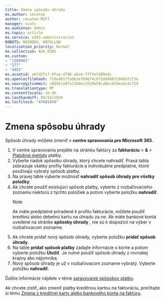 ```yaml
---
title: Zmena spôsobu úhrady
ms.author: cmcatee
author: cmcatee-MSFT
manager: scotv
ms.audience: Admin
ms.topic: article
ms.service: o365-administration
ROBOTS: NOINDEX, NOFOLLOW
localization_priority: Normal
ms.collection: Adm_O365
ms.custom:
- "1500001"
- "277"
- "4852"
ms.assetid: a67d2fcf-0faa-4796-a6a4-f7ffefd89e9c
ms.openlocfilehash: 710e4817fa0b3e7696f4cbf2dd4087c068a7c73e
ms.sourcegitcommit: c6692ce0fa1358ec3529e59ca0ecdfdea4cdc759
ms.translationtype: MT
ms.contentlocale: sk-SK
ms.lasthandoff: 09/14/2020
ms.locfileid: "47681850"
---
```

# <a name="change-payment-method"></a>Zmena spôsobu úhrady

Spôsob úhrady môžete zmeniť v **centre spravovania pre Microsoft 365**.
  
1. V centre spravovania prejdite na stránku faktúry za **fakturáciu**  >  **&**  >  [Platobné metódy](https://go.microsoft.com/fwlink/p/?linkid=2018806) platby.
2. Vyberte riadok spôsobu úhrady, ktorý chcete nahradiť. Pravá tabla zobrazuje všetky profily fakturácie a individuálne predplatné, ktoré používajú vybratý spôsob platby.
3. Na pravej table vyberte možnosť **nahradiť spôsob úhrady pre všetky položky**.
4. Ak chcete použiť existujúci spôsob platby, vyberte z rozbaľovacieho zoznamu niektorú z týchto položiek a potom vyberte položku **nahradiť**.
    > [!NOTE]
    > Ak máte predplatné priradené k profilu fakturácie, môžete použiť kreditnú alebo debetnú kartu na úhradu za ne. Ak máte bankové kontá uvedené na stránke **spôsoby úhrady** , nie sú k dispozícii na výber v rozbaľovacom zozname.
5. Ak chcete pridať nový spôsob úhrady, vyberte položku **pridať spôsob úhrady**.
6. Na table **pridať spôsob platby** zadajte informácie o konte a potom vyberte položku **Uložiť**. Je nutné použiť spôsob úhrady z rovnakej krajiny ako nájomníka.
7. Nový spôsob úhrady je už v rozbaľovacom zozname vybratý. Vyberte položku **nahradiť**.

Ďalšie informácie nájdete v téme [spravovanie spôsobov platby](https://docs.microsoft.com/microsoft-365/commerce/billing-and-payments/manage-payment-methods).

Ak chcete zistiť, ako zmeniť platby kreditnou kartou na fakturáciu, prečítajte si tému [Zmena z kreditnej karty alebo bankového konta na faktúru](https://docs.microsoft.com/microsoft-365/commerce/billing-and-payments/change-payment-method#change-from-credit-card-or-bank-account-to-invoice).